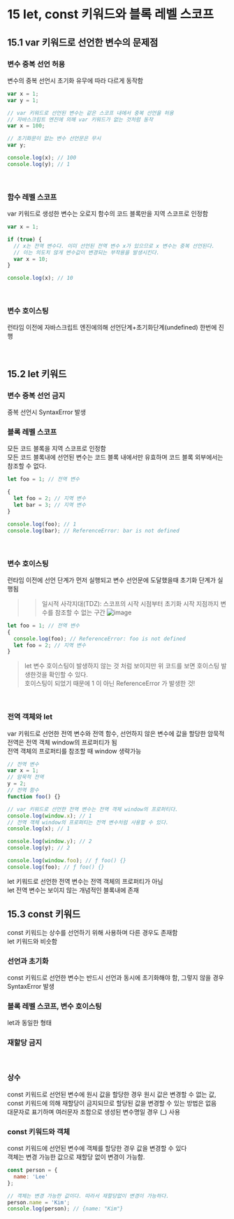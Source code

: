 15 let, const 키워드와 블록 레벨 스코프
===============

15.1 var 키워드로 선언한 변수의 문제점
--------------
### 변수 중복 선언 허용  
변수의 중복 선언시 초기화 유무에 따라 다르게 동작함
```javascript
var x = 1;
var y = 1;

// var 키워드로 선언된 변수는 같은 스코프 내에서 중복 선언을 허용
// 자바스크립트 엔진에 의해 var 키워드가 없는 것처럼 동작
var x = 100;

// 초기화문이 없는 변수 선언문은 무시
var y;

console.log(x); // 100
console.log(y); // 1
```
</br>  

### 함수 레벨 스코프  
var 키워드로 생성한 변수는 오로지 함수의 코드 블록만을 지역 스코프로 인정함
```javascript
var x = 1;

if (true) {
  // x는 전역 변수다. 이미 선언된 전역 변수 x가 있으므로 x 변수는 중복 선언된다.
  // 이는 의도치 않게 변수값이 변경되는 부작용을 발생시킨다.
  var x = 10;
}

console.log(x); // 10
```
</br>  

### 변수 호이스팅  
런타임 이전에 자바스크립트 엔진에의해 선언단계+초기화단계(undefined) 한번에 진행

</br>  

15.2 let 키워드
---------
###  변수 중복 선언 금지  
중복 선언시 SyntaxError 발생</br>  

### 블록 레벨 스코프  
모든 코드 블록을 지역 스코프로 인정함  
모든 코드 블록내에 선언된 변수는 코드 블록 내에서만 유효하며 코드 블록 외부에서는 참조할 수 없다.
```javascript
let foo = 1; // 전역 변수

{
  let foo = 2; // 지역 변수
  let bar = 3; // 지역 변수
}

console.log(foo); // 1
console.log(bar); // ReferenceError: bar is not defined
```
</br>  

### 변수 호이스팅  
런타임 이전에 선언 단계가 먼저 실행되고 변수 선언문에 도달했을때 초기화 단계가 실행됨</br>  
> > 일시적 사각지대(TDZ): 스코프의 시작 시점부터 초기화 시작 지점까지 변수를 참조할 수 없는 구간
![image](https://user-images.githubusercontent.com/20060906/143208276-baee5f1b-7344-4e5a-a1d0-2a63068a3af7.png)

```javascript
let foo = 1; // 전역 변수
{
  console.log(foo); // ReferenceError: foo is not defined
  let foo = 2; // 지역 변수
}
```
> let 변수 호이스팅이 발생하지 않는 것 처럼 보이지만 위 코드를 보면 호이스팅 발생한것을 확인할 수 있다.  
> 호이스팅이 되었기 때문에 1 이 아닌 ReferenceError 가 발생한 것!  
</br>

### 전역 객체와 let  
var 키워드로 선언한 전역 변수와 전역 함수, 선언하지 않은 변수에 값을 할당한 암묵적 전역은 전역 객체 window의 프로퍼티가 됨  
전역 객체의 프로퍼티를 참조할 때 window 생략가능
```javascript
// 전역 변수
var x = 1;
// 암묵적 전역
y = 2;
// 전역 함수
function foo() {}

// var 키워드로 선언한 전역 변수는 전역 객체 window의 프로퍼티다.
console.log(window.x); // 1
// 전역 객체 window의 프로퍼티는 전역 변수처럼 사용할 수 있다.
console.log(x); // 1

console.log(window.y); // 2
console.log(y); // 2

console.log(window.foo); // ƒ foo() {}
console.log(foo); // ƒ foo() {}
```
let 키워드로 선언한 전역 변수는 전역 객체의 프로퍼티가 아님  
let 전역 변수는 보이지 않는 개념적인 블록내에 존재
</br>

15.3 const 키워드
------------
const 키워드는 상수를 선언하기 위해 사용하며 다른 경우도 존재함  
let 키워드와 비슷함  

### 선언과 초기화  
const 키워드로 선언한 변수는 반드시 선언과 동시에 초기화해야 함, 그렇지 않을 경우 SyntaxError 발생
</br>

### 블록 레벨 스코프, 변수 호이스팅  
let과 동일한 형태
</br>

### 재할당 금지
</br>

### 상수  
const 키워드로 선언된 변수에 원시 값을 할당한 경우 원시 값은 변경할 수 없는 값,   
const 키워드에 의해 재할당이 금지되므로 할당된 값을 변경할 수 있는 방법은 없음  
대문자로 표기하며 여러문자 조합으로 생성된 변수명일 경우 (_) 사용
</br>

### const 키워드와 객체  
const 키워드에 선언된 변수에 객체를 할당한 경우 값을 변경할 수 있다  
객체는 변경 가능한 값으로 재할당 없이 변경이 가능함.
```javascript
const person = {
  name: 'Lee'
};

// 객체는 변경 가능한 값이다. 따라서 재할당없이 변경이 가능하다.
person.name = 'Kim';
console.log(person); // {name: "Kim"}
```

